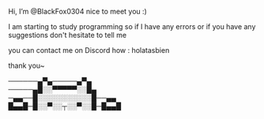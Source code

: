 Hi, I’m @BlackFox0304 nice to meet you :)

I am starting to study programming so if I have any errors or if you have any suggestions don't hesitate to tell me

you can contact me on Discord how : holatasbien

thank you~

──────▄▀▄─────▄▀▄                     
─────▄█░░▀▀▀▀▀░░█▄                   
─▄▄──█░░░░░░░░░░░█──▄▄          
█▄▄█─█░░▀░░┬░░▀░░█─█▄▄█        
  
<!---
BlackFox0304/BlackFox0304 is a ✨ special ✨ repository because its `README.md` (this file) appears on your GitHub profile.
You can click the Preview link to take a look at your changes.
--->
